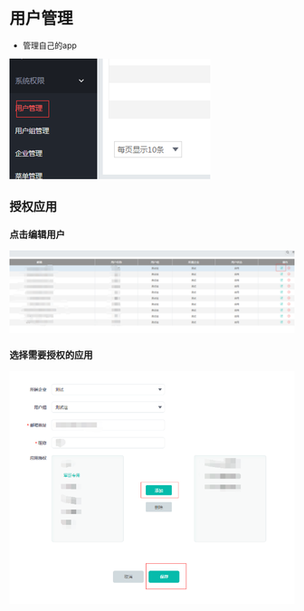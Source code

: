 # 用户管理
* 管理自己的app

![](用户管理.png)

## 授权应用

### 点击编辑用户

![](编辑用户.png)

### 选择需要授权的应用

![](应用授权.png)


